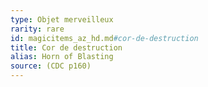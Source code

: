 ```yaml
---
type: Objet merveilleux
rarity: rare
id: magicitems_az_hd.md#cor-de-destruction
title: Cor de destruction
alias: Horn of Blasting
source: (CDC p160)
---
```


